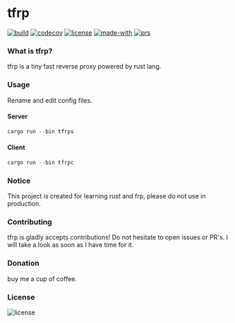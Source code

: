 # tfrp
[![build](https://img.shields.io/github/workflow/status/nkypy/tfrp/CI?style=flat-square)](#)
[![codecov](https://img.shields.io/codecov/c/github/nkypy/tfrp?style=flat-square)](https://app.codecov.io/gh/nkypy/tfrp/)
[![license](https://img.shields.io/github/license/nkypy/tfrp?style=flat-square)](./LICENSE)
[![made-with](https://img.shields.io/badge/made%20with-Rust-B7410E.svg?style=flat-square)](https://www.rust-lang.org/)
[![prs](https://img.shields.io/badge/PRs-welcome-brightgreen.svg?style=flat-square)](#)

### What is tfrp?
tfrp is a tiny fast reverse proxy powered by rust lang.

### Usage
Rename and edit config files.
#### Server
```rust
cargo run --bin tfrps
```

#### Client
```rust
cargo run --bin tfrpc
```

### Notice
This project is created for learning rust and frp, please do not use in production.

### Contributing
tfrp is gladly accepts contributions! Do not hesitate to open issues or PR's.
I will take a look as soon as I have time for it.

### Donation
buy me a cup of coffee.

### License
![license](https://img.shields.io/github/license/nkypy/tfrp?style=for-the-badge)
